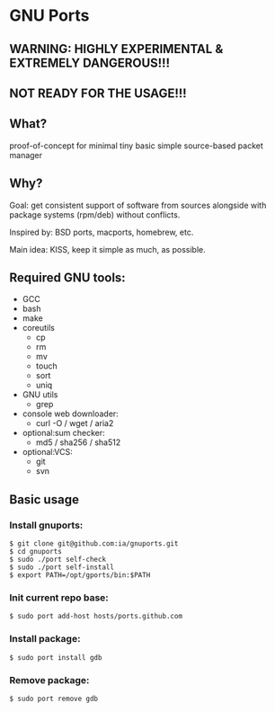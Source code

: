 # GNU Ports

## **WARNING: HIGHLY EXPERIMENTAL & EXTREMELY DANGEROUS!!!**
## **NOT READY FOR THE USAGE!!!**

## What?
proof-of-concept for minimal tiny basic simple source-based packet manager

## Why?
Goal: get consistent support of software from sources alongside with package systems (rpm/deb) without conflicts.

Inspired by: BSD ports, macports, homebrew, etc.

Main idea: KISS, keep it simple as much, as possible.

## Required GNU tools:
 - GCC
 - bash
 - make
 - coreutils
	- cp
	- rm
	- mv
	- touch
	- sort
	- uniq
 - GNU utils
	- grep
 - console web downloader:
	- curl -O / wget / aria2
 - optional:sum checker:
	- md5 / sha256 / sha512
 - optional:VCS:
	- git
	- svn

## Basic usage

### Install gnuports:

	$ git clone git@github.com:ia/gnuports.git
	$ cd gnuports
	$ sudo ./port self-check
	$ sudo ./port self-install
	$ export PATH=/opt/gports/bin:$PATH

### Init current repo base:
	$ sudo port add-host hosts/ports.github.com

### Install package:
	$ sudo port install gdb

### Remove package:
	$ sudo port remove gdb

